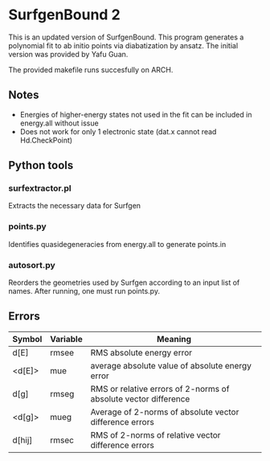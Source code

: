 # SurfgenBound 2
This is an updated version of SurfgenBound. This program generates a polynomial fit to ab initio points via diabatization by ansatz. The initial version was provided by Yafu Guan.

The provided makefile runs succesfully on ARCH.

## Notes
* Energies of higher-energy states not used in the fit can be included in energy.all without issue
* Does not work for only 1 electronic state (dat.x cannot read Hd.CheckPoint)

## Python tools

### surfextractor.pl
Extracts the necessary data for Surfgen

### points.py
Identifies quasidegeneracies from energy.all to generate points.in

### autosort.py
Reorders the geometries used by Surfgen according to an input list of names.
After running, one must run points.py.

## Errors

| Symbol  | Variable | Meaning |
| ------------- | ------------- | ------------- |
| d[E] | rmsee | RMS absolute energy error |
| <d[E]> | mue | average absolute value of absolute energy error |
| d[g] | rmseg | RMS or relative errors of 2-norms of absolute vector difference |
| <d[g]> | mueg | Average of 2-norms of absolute vector difference errors |
| d[hij] | rmsec | RMS of 2-norms of relative vector difference errors |
